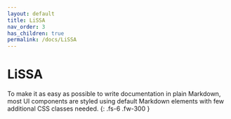 ```yaml
---
layout: default
title: LiSSA
nav_order: 3
has_children: true
permalink: /docs/LiSSA
---
```


# LiSSA

To make it as easy as possible to write documentation in plain Markdown, most UI components are styled using default Markdown elements with few additional CSS classes needed.
{: .fs-6 .fw-300 }
